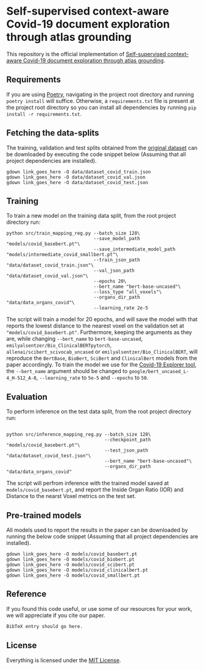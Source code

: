 # Self-supervised context-aware Covid-19 document exploration through atlas grounding

This repository is the official implementation of [Self-supervised context-aware Covid-19 document exploration through atlas grounding](https://github.com/gorjanradevski).

## Requirements

If you are using [Poetry](https://python-poetry.org/), navigating in the project root directory and running `poetry install` will suffice. Otherwise, a `requirements.txt` file is present at the project root directory so you can install all dependencies by running `pip install -r requirements.txt`.

## Fetching the data-splits

The training, validation and test splits obtained from the [original dataset](https://www.kaggle.com/allen-institute-for-ai/CORD-19-research-challenge) can be downloaded by executing the code snippet below (Assuming that all project dependencies are installed).

```shell
gdown link_goes_here -O data/dataset_covid_train.json
gdown link_goes_here -O data/dataset_covid_val.json
gdown link_goes_here -O data/dataset_covid_test.json
```

## Training

To train a new model on the training data split, from the root project directory run:

```shell
python src/train_mapping_reg.py --batch_size 128\
                                --save_model_path "models/covid_basebert.pt"\
                                --save_intermediate_model_path "models/intermediate_covid_smallbert.pt"\
                                --train_json_path "data/dataset_covid_train.json"\
                                --val_json_path "data/dataset_covid_val.json"\
                                --epochs 20\
                                --bert_name "bert-base-uncased"\
                                --loss_type "all_voxels"\
                                --organs_dir_path "data/data_organs_covid"\
                                --learning_rate 2e-5
```

The script will train a model for 20 epochs, and will save the model with that reports the lowest distance to the nearest voxel on the validation set at `"models/covid_basebert.pt"`. Furthermore, keeping the arguments as they are, while changing `--bert_name` to `bert-base-uncased`, `emilyalsentzer/Bio_ClinicalBERTpytorch`, `allenai/scibert_scivocab_uncased` or `emilyalsentzer/Bio_ClinicalBERT`, will reproduce the `BertBase`, `BioBert`, `SciBert` and `ClinicalBert` models from the paper accordingly. To train the model we use for the [Covid-19 Explorer tool](https://covid19-explorer.herokuapp.com/), the `--bert_name` argument should be changed to `google/bert_uncased_L-4_H-512_A-8`, `--learning_rate` to `5e-5` and `--epochs` to `50`.

## Evaluation

To perform inference on the test data split, from the root project directory run:

```shell

python src/inference_mapping_reg.py --batch_size 128\
                                    --checkpoint_path "models/covid_basebert.pt"\
                                    --test_json_path "data/dataset_covid_test.json"\
                                    --bert_name "bert-base-uncased"\
                                    --organs_dir_path "data/data_organs_covid"
```

The script will perfrom inference with the trained model saved at `models/covid_basebert.pt`, and report the Inside Organ Ratio (IOR) and Distance to the nearst Voxel metrics on the test set.

## Pre-trained models

All models used to report the results in the paper can be downloaded by running the below code snippet (Assuming that all project dependencies are installed).

```shell
gdown link_goes_here -O models/covid_basebert.pt
gdown link_goes_here -O models/covid_biobert.pt
gdown link_goes_here -O models/covid_scibert.pt
gdown link_goes_here -O models/covid_clinicalbert.pt
gdown link_goes_here -O models/covid_smallbert.pt
```

## Reference

If you found this code useful, or use some of our resources for your work, we will appreciate if you cite our paper.

```tex
BibTeX entry should go here.
```

## License

Everything is licensed under the [MIT License](https://opensource.org/licenses/MIT).
